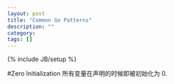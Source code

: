 ```yaml
---
layout: post
title: "Common Go Patterns"
description: ""
category: 
tags: []
---
```

{% include JB/setup %}

#Zero Initialization
所有变量在声明的时候即被初始化为 0.